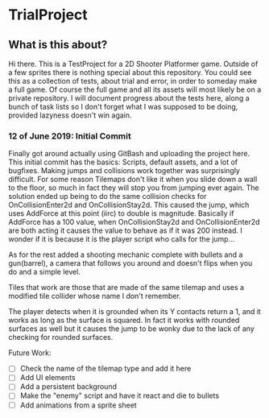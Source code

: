 # TrialProject

## What is this about?

Hi there. This is a TestProject for a 2D Shooter Platformer game. Outside of a few sprites there is nothing special about this repository. 
You could see this as a collection of tests, about trial and error, in order to someday make a full game. Of course the full game and all its assets will most likely be on a private repository.
I will document progress about the tests here, along a bunch of task lists so I don't forget what I was supposed to be doing, provided lazyness doesn't win again.

### 12 of June 2019: Initial Commit

Finally got around actually using GitBash and uploading the project here. This initial commit has the basics: Scripts, default assets, and a lot of bugfixes.
Making jumps and collisions work together was surprisingly difficult. For some reason Tilemaps don't like it when you slide down a wall to the floor, so much in fact they will stop you from jumping ever again.
The solution ended up being to do the same collision checks for OnCollisionEnter2d and OnCollisionStay2d. This caused the jump, which uses AddForce at this point (iirc) to double is magnitude. Basically if AddForce has a 100 value, when OnCollisionStay2d and OnCollisionEnter2d are both acting it causes the value to behave as if it was 200 instead. 
I wonder if it is because it is the player script who calls for the jump...

As for the rest added a shooting mechanic complete with bullets and a gun(barrel), a camera that follows you around and doesn't flips when you do and a simple level.

Tiles that work are those that are made of the same tilemap and uses a modified tile collider whose name I don't remember.

The player detects when it is grounded when its Y contacts return a 1, and it works as long as the surface is squared. In fact it works with rounded surfaces as well but it causes the jump to be wonky due to the lack of any checking for rounded surfaces.

Future Work:

- [ ] Check the name of the tilemap type and add it here
- [ ] Add UI elements
- [ ] Add a persistent background
- [ ] Make the "enemy" script and have it react and die to bullets
- [ ] Add animations from a sprite sheet
